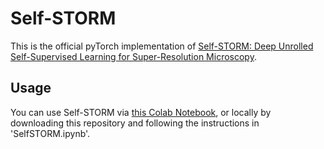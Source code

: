 # Self-STORM

This is the official pyTorch implementation of [Self-STORM: Deep Unrolled Self-Supervised Learning for Super-Resolution Microscopy](https://arxiv.org/abs/2403.16974).


## Usage

You can use Self-STORM via [this Colab Notebook](https://colab.research.google.com/drive/16JHG_lAw2LY9fRq-Ej6FNiXcb8EzdvjI?usp=sharing), or locally by downloading this repository and following the instructions in 'SelfSTORM.ipynb'.